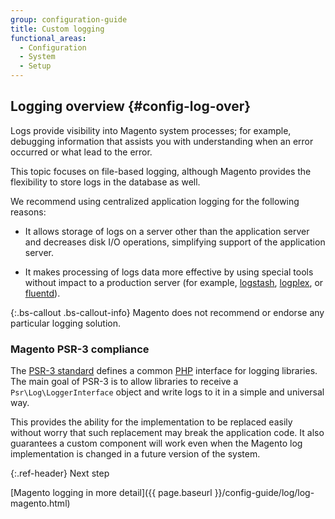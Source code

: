 ```yaml
---
group: configuration-guide
title: Custom logging
functional_areas:
  - Configuration
  - System
  - Setup
---
```


## Logging overview {#config-log-over}

Logs provide visibility into Magento system processes; for example, debugging information that assists you with understanding when an error occurred or what lead to the error.

This topic focuses on file-based logging, although Magento provides the flexibility to store logs in the database as well.

We recommend using centralized application logging for the following reasons:

* It allows storage of logs on a server other than the application server and decreases disk I/O operations, simplifying support of the application server.

* It makes processing of logs data more effective by using special tools without impact to a production server (for example, [logstash](https://www.elastic.co/products/logstash), [logplex](https://devcenter.heroku.com/articles/logplex), or [fluentd](http://www.fluentd.org)).

{:.bs-callout .bs-callout-info}
Magento does not recommend or endorse any particular logging solution.

### Magento PSR-3 compliance

The [PSR-3 standard](https://zendframework.github.io/zend-log/psr3) defines a common [PHP](https://glossary.magento.com/php) interface for logging libraries. The main goal of PSR-3 is to allow libraries to receive a `Psr\Log\LoggerInterface` object and write logs to it in a simple and universal way.

This provides the ability for the implementation to be replaced easily without worry that such replacement may break the application code. It also guarantees a custom component will work even when the Magento log implementation is changed in a future version of the system.

{:.ref-header}
Next step

[Magento logging in more detail]({{ page.baseurl }}/config-guide/log/log-magento.html)
